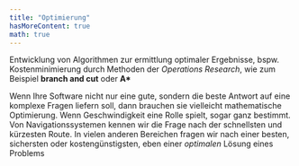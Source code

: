 ```yaml
---
title: "Optimierung"
hasMoreContent: true
math: true
---
```

Entwicklung von Algorithmen zur ermittlung optimaler Ergebnisse, bspw. Kostenminimierung durch Methoden der *Operations Research*, wie zum Beispiel
**branch and cut** oder
**A&ast;**

<!--more-->
Wenn Ihre Software nicht nur eine gute, sondern die beste Antwort auf eine komplexe Fragen liefern soll, dann brauchen sie vielleicht mathematische Optimierung. 
Wenn Geschwindigkeit eine Rolle spielt, sogar ganz bestimmt.
Von Navigationssystemen kennen wir die Frage nach der schnellsten und kürzesten Route.
In vielen anderen Bereichen fragen wir nach einer besten, sichersten oder kostengünstigsten, eben einer *optimalen* Lösung eines Problems


